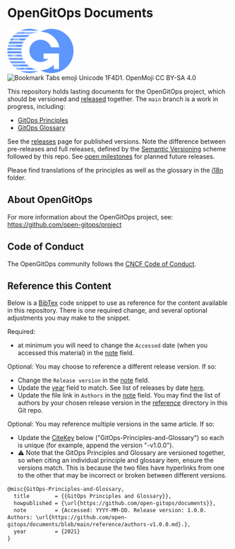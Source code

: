 # OpenGitOps Documents

<!-- markdownlint-disable MD033 -->
<p><img src="https://raw.githubusercontent.com/cncf/artwork/master/projects/opengitops/icon/color/opengitops-icon-color.svg" alt="OpenGitOps logo icon color" width="150" valign="middle">
<img src="https://openmoji.org/data/color/svg/1F4D1.svg" alt="Bookmark Tabs emoji Unicode 1F4D1. OpenMoji CC BY-SA 4.0" width="150" valign="middle"></p>

This repository holds lasting documents for the OpenGitOps project, which should be versioned and [released](https://github.com/open-gitops/documents/releases) together.
The `main` branch is a work in progress, including:

- [GitOps Principles](./PRINCIPLES.md)
- [GitOps Glossary](./GLOSSARY.md)

See the [releases](https://github.com/open-gitops/documents/releases) page for published versions.
Note the difference between pre-releases and full releases, defined by the [Semantic Versioning](https://semver.org/) scheme followed by this repo.
See [open milestones](https://github.com/open-gitops/documents/milestones) for planned future releases.

Please find translations of the principles as well as the glossary in the [i18n](./i18n/) folder.

## About OpenGitOps

For more information about the OpenGitOps project, see: <https://github.com/open-gitops/project>

## Code of Conduct

The OpenGitOps community follows the [CNCF Code of Conduct](https://github.com/open-gitops/.github/blob/main/CODE_OF_CONDUCT.md).

## Reference this Content

Below is a [BibTex](https://www.bibtex.org) code snippet to use as reference for the content available in this repository. There is one required change, and several optional adjustments you may make to the snippet.

Required:
- at minimum you will need to change the `Accessed` date (when you accessed this material) in the [note](https://www.bibtex.com/f/note-field/) field.

Optional: You may choose to reference a different release version. If so:
- Change the `Release version` in the [note](https://www.bibtex.com/f/note-field/) field.
- Update the [year](https://www.bibtex.com/f/year-field/) field to match. See list of releases by date [here](https://github.com/open-gitops/documents/releases).
- Update the file link in `Authors` in the [note](https://www.bibtex.com/f/note-field/) field. You may find the list of authors by your chosen release version in the [reference](https://github.com/open-gitops/documents/blob/main/reference/) directory in this Git repo.

Optional: You may reference multiple versions in the same article. If so:
- Update the [CiteKey](https://www.bibtex.com/g/bibtex-format/#citekey) below ("GitOps-Principles-and-Glossary") so each is unique (for example, append the version "-v1.0.0").
- ⚠️ Note that the GitOps Principles and Glossary are versioned together, so when citing an individual principle and glossary item, ensure the versions match. This is because the two files have hyperlinks from one to the other that may be incorrect or broken between different versions.

```
@misc{GitOps-Principles-and-Glossary,
  title        = {{GitOps Principles and Glossary}},
  howpublished = {\url{https://github.com/open-gitops/documents}},
  note         = {Accessed: YYYY-MM-DD. Release version: 1.0.0. Authors: \url{https://github.com/open-gitops/documents/blob/main/reference/authors-v1.0.0.md}.},
  year         = {2021}
}
```